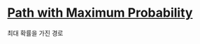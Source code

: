# [Path with Maximum Probability](https://leetcode.com/problems/path-with-maximum-probability/description/)

최대 확률을 가진 경로